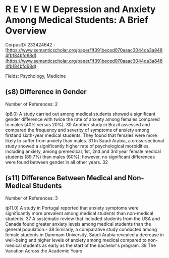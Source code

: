 # R E V I E W Depression and Anxiety Among Medical Students: A Brief Overview

CorpusID: 233424642 - [https://www.semanticscholar.org/paper/1f391beced070aaac3044da3a8484fb184bfd68d](https://www.semanticscholar.org/paper/1f391beced070aaac3044da3a8484fb184bfd68d)

Fields: Psychology, Medicine

## (s8) Difference in Gender
Number of References: 2

(p8.0) A study carried out among medical students showed a significant gender difference with twice the rate of anxiety among females compared to males (40% versus 20%). 30 Another study in Brazil assessed and compared the frequency and severity of symptoms of anxiety among firstand sixth-year medical students. They found that females were more likely to suffer from anxiety than males. 31 In Saudi Arabia, a cross-sectional study showed a significantly higher rate of psychological morbidities, including anxiety, among premedical, 1st, 2nd and 3rd year female medical students (89.7%) than males (60%); however, no significant differences were found between gender in all other years. 32
## (s11) Difference Between Medical and Non-Medical Students
Number of References: 3

(p11.0) A study in Portugal reported that anxiety symptoms were significantly more prevalent among medical students than non-medical students. 37 A systematic review that included students from the USA and Canada found greater anxiety levels among medical students than the general population.- 38 Similarly, a comparative study conducted among female students in Dammam University, Saudi Arabia revealed a decrease in well-being and higher levels of anxiety among medical compared to non-medical students as early as the start of the bachelor's program. 39 The Variation Across the Academic Years
